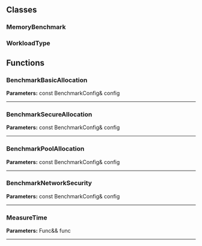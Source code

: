 
## Classes

### MemoryBenchmark



### WorkloadType




## Functions

### BenchmarkBasicAllocation



**Parameters:** const BenchmarkConfig& config

---

### BenchmarkSecureAllocation



**Parameters:** const BenchmarkConfig& config

---

### BenchmarkPoolAllocation



**Parameters:** const BenchmarkConfig& config

---

### BenchmarkNetworkSecurity



**Parameters:** const BenchmarkConfig& config

---

### MeasureTime



**Parameters:** Func&& func

---
